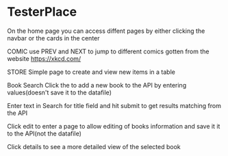 # TesterPlace

On the home page you can access diffent pages by either clicking the navbar or the cards in the center

COMIC
use PREV and NEXT to jump to different comics gotten from the website https://xkcd.com/

STORE
Simple page to create and view new items in a table

Book Search
Click the <Create new book> to add a new book to the API by entering values(doesn't save it to the datafile)

Enter text in Search for title field and hit submit to get results matching from the API

Click edit to enter a page to allow editing of books information and save it it to the API(not the datafile)

Click details to see a more detailed view of the selected book 
